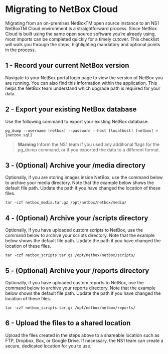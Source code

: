 # Migrating to NetBox Cloud

Migrating from an on-premises NetBoxTM open source instance to an NS1 NetBoxTM Cloud environment is a straightforward
process. Since NetBox Cloud is built using the same open source software you’re already using, most imports can be
completed quickly for a timely cutover. This checklist will walk you through the steps, highlighting mandatory and optional
points in the process.

## 1 - Record your current NetBox version

Navigate to your NetBox portal login page to view the version of NetBox you are running. You can also find this information
within the application. This helps the NetBox team understand which upgrade path is required for your data.

## 2 - Export your existing NetBox database

Use the following command to export your existing NetBox database:

```shell
pg_dump --username [netbox] --password --host [localhost] [netbox] > [netbox.sql]
```

> **Warning**
> Inform the NS1 team if you used any additional flags for the pg_dump command, or if you exported the data to a
different format.

## 3 - (Optional) Archive your /media directory

Optionally, if you are storing images inside NetBox, use the command below to archive your media directory. Note that the
example below shows the default file path. Update the path if you have changed the location of these files.

```shell
tar -czf netbox_media.tar.gz /opt/netbox/netbox/media/
```

## 4 - (Optional) Archive your /scripts directory

Optionally, if you have uploaded custom scripts to NetBox, use the command below to archive your scripts directory. Note that
the example below shows the default file path. Update the path if you have changed the location of these files.

```shell
tar -czf netbox_scripts.tar.gz /opt/netbox/netbox/scripts/
```

## 5 - (Optional) Archive your /reports directory

Optionally, if you have uploaded custom reports to NetBox, use the command below to archive your reports directory. Note
that the example below shows the default file path. Update the path if you have changed the location of these files.

```shell
tar -czf netbox_scripts.tar.gz /opt/netbox/netbox/reports/
```

## 6 - Upload the files to a shared location

Upload the files created in the steps above to a shareable location such as FTP, Dropbox, Box, or Google Drive. If necessary, the
NS1 team can create a secure, dedicated location for you to use.